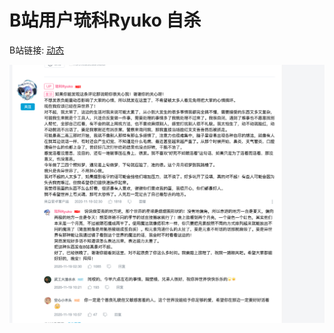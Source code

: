 # B站用户琉科Ryuko 自杀

B站链接: [动态](https://space.bilibili.com/9989545/dynamic)

![](/images/2020-11-19.png)
